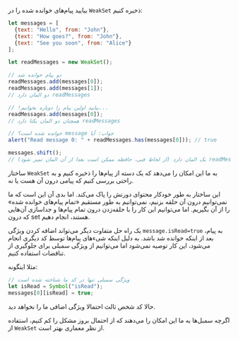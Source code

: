 بیایید پیام‌های خوانده شده را در `WeakSet` ذخیره کنیم:

```js run
let messages = [
  {text: "Hello", from: "John"},
  {text: "How goes?", from: "John"},
  {text: "See you soon", from: "Alice"}
];

let readMessages = new WeakSet();

// دو پیام خوانده شد
readMessages.add(messages[0]);
readMessages.add(messages[1]);
// دو المان دارد readMessages

// !بیایید اولین پیام را دوباره بخوانیم...
readMessages.add(messages[0]);
// همچنان دو المان یکتا دارد readMessages

// خوانده شده است؟ message جواب: آیا
alert("Read message 0: " + readMessages.has(messages[0])); // true

messages.shift();
// یک المان دارد (از لحاظ فنی، حافظه ممکن است بعدا از آن المان تمیز شود) readMessages حالا
```

ساختار `WeakSet` به ما این امکان را می‌دهد که یک دسته از پیام‌ها را ذخیره کنیم و به راحتی بررسی کنیم که پیامی درون آن هست یا نه.

این ساختار به طور خودکار محتوای دورنش را پاک می‌کند. اما بدی آن این است که ما نمی‌توانیم درون آن حلقه بزنیم، نمی‌توانیم به طور مستقیم «تمام پیام‌های خوانده شده» را از آن بگیریم. اما می‌توانیم این کار را با حلقه‌زدن درون تمام پیام‌ها و جداسازی آن‌هایی که درون set هستند، انجام دهیم.

یک راه حل متفاوت دیگر می‌تواند اضافه کردن ویژگی `message.isRead=true` به پیام، بعد از اینکه خوانده شد باشد. به دلیل اینکه شیءهای پیام‌ها توسط کد دیگری انجام می‌شود، این کار توصیه نمی‌شود اما می‌توانیم از ویژگی سمبلی برای جلوگیری از تناقضات استفاده کنیم.

مثلا اینگونه:
```js
// ویژگی سمبلی تنها در کد ما شناخته شده است
let isRead = Symbol("isRead");
messages[0][isRead] = true;
```

حالا کد شخص ثالث احتمالا ویژگی اضافی ما را نخواهد دید.

اگرچه سمبل‌ها به ما این امکان را می‌دهند که از احتمال بروز مشکل را کم کنیم، استفاده از `WeakSet` از نظر معماری بهتر است.
